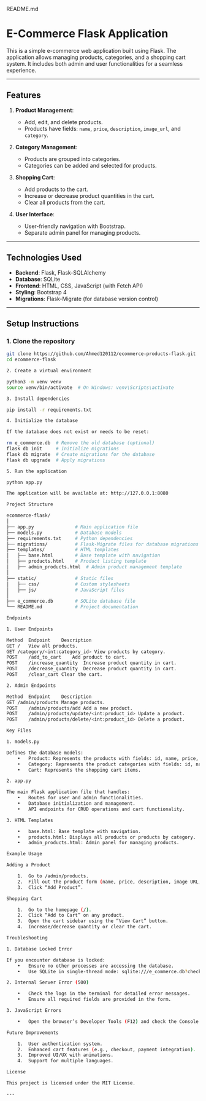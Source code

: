 README.md

# E-Commerce Flask Application

This is a simple e-commerce web application built using Flask. The application allows managing products, categories, and a shopping cart system. It includes both admin and user functionalities for a seamless experience.

---

## **Features**
1. **Product Management**:
   - Add, edit, and delete products.
   - Products have fields: `name`, `price`, `description`, `image_url`, and `category`.

2. **Category Management**:
   - Products are grouped into categories.
   - Categories can be added and selected for products.

3. **Shopping Cart**:
   - Add products to the cart.
   - Increase or decrease product quantities in the cart.
   - Clear all products from the cart.

4. **User Interface**:
   - User-friendly navigation with Bootstrap.
   - Separate admin panel for managing products.

---

## **Technologies Used**
- **Backend**: Flask, Flask-SQLAlchemy
- **Database**: SQLite
- **Frontend**: HTML, CSS, JavaScript (with Fetch API)
- **Styling**: Bootstrap 4
- **Migrations**: Flask-Migrate (for database version control)

---

## **Setup Instructions**

### **1. Clone the repository**
```bash
git clone https://github.com/Ahmed120112/ecommerce-products-flask.git
cd ecommerce-flask

2. Create a virtual environment

python3 -m venv venv
source venv/bin/activate  # On Windows: venv\Scripts\activate

3. Install dependencies

pip install -r requirements.txt

4. Initialize the database

If the database does not exist or needs to be reset:

rm e_commerce.db  # Remove the old database (optional)
flask db init     # Initialize migrations
flask db migrate  # Create migrations for the database
flask db upgrade  # Apply migrations

5. Run the application

python app.py

The application will be available at: http://127.0.0.1:8080

Project Structure

ecommerce-flask/
│
├── app.py               # Main application file
├── models.py            # Database models
├── requirements.txt     # Python dependencies
├── migrations/          # Flask-Migrate files for database migrations
├── templates/           # HTML templates
│   ├── base.html        # Base template with navigation
│   ├── products.html    # Product listing template
│   ├── admin_products.html  # Admin product management template
│
├── static/              # Static files
│   ├── css/             # Custom stylesheets
│   ├── js/              # JavaScript files
│
├── e_commerce.db        # SQLite database file
└── README.md            # Project documentation

Endpoints

1. User Endpoints

Method	Endpoint	Description
GET	/	View all products.
GET	/category/<int:category_id>	View products by category.
POST	/add_to_cart	Add product to cart.
POST	/increase_quantity	Increase product quantity in cart.
POST	/decrease_quantity	Decrease product quantity in cart.
POST	/clear_cart	Clear the cart.

2. Admin Endpoints

Method	Endpoint	Description
GET	/admin/products	Manage products.
POST	/admin/products/add	Add a new product.
POST	/admin/products/update/<int:product_id>	Update a product.
POST	/admin/products/delete/<int:product_id>	Delete a product.

Key Files

1. models.py

Defines the database models:
	•	Product: Represents the products with fields: id, name, price, description, image_url, category_id.
	•	Category: Represents the product categories with fields: id, name.
	•	Cart: Represents the shopping cart items.

2. app.py

The main Flask application file that handles:
	•	Routes for user and admin functionalities.
	•	Database initialization and management.
	•	API endpoints for CRUD operations and cart functionality.

3. HTML Templates

	•	base.html: Base template with navigation.
	•	products.html: Displays all products or products by category.
	•	admin_products.html: Admin panel for managing products.

Example Usage

Adding a Product

	1.	Go to /admin/products.
	2.	Fill out the product form (name, price, description, image URL, and category).
	3.	Click “Add Product”.

Shopping Cart

	1.	Go to the homepage (/).
	2.	Click “Add to Cart” on any product.
	3.	Open the cart sidebar using the “View Cart” button.
	4.	Increase/decrease quantity or clear the cart.

Troubleshooting

1. Database Locked Error

If you encounter database is locked:
	•	Ensure no other processes are accessing the database.
	•	Use SQLite in single-thread mode: sqlite:///e_commerce.db?check_same_thread=False.

2. Internal Server Error (500)

	•	Check the logs in the terminal for detailed error messages.
	•	Ensure all required fields are provided in the form.

3. JavaScript Errors

	•	Open the browser’s Developer Tools (F12) and check the Console and Network tabs for errors.

Future Improvements

	1.	User authentication system.
	2.	Enhanced cart features (e.g., checkout, payment integration).
	3.	Improved UI/UX with animations.
	4.	Support for multiple languages.

License

This project is licensed under the MIT License.

---

